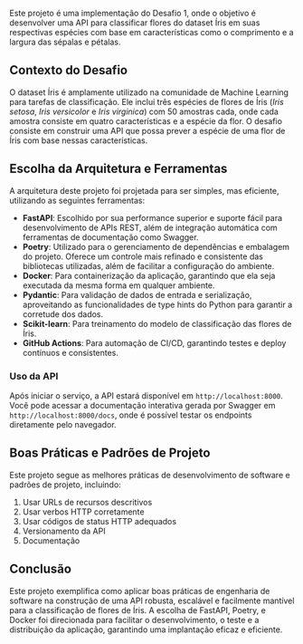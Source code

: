 Este projeto é uma implementação do Desafio 1, onde o objetivo é desenvolver uma API para classificar flores do dataset Íris em suas respectivas espécies com base em características como o comprimento e a largura das sépalas e pétalas.

## Contexto do Desafio

O dataset Íris é amplamente utilizado na comunidade de Machine Learning para tarefas de classificação. Ele inclui três espécies de flores de Íris (_Iris setosa_, _Iris versicolor_ e _Iris virginica_) com 50 amostras cada, onde cada amostra consiste em quatro características e a espécie da flor. O desafio consiste em construir uma API que possa prever a espécie de uma flor de Íris com base nessas características.

## Escolha da Arquitetura e Ferramentas

A arquitetura deste projeto foi projetada para ser simples, mas eficiente, utilizando as seguintes ferramentas:

- **FastAPI**: Escolhido por sua performance superior e suporte fácil para desenvolvimento de APIs REST, além de integração automática com ferramentas de documentação como Swagger.
- **Poetry**: Utilizado para o gerenciamento de dependências e embalagem do projeto. Oferece um controle mais refinado e consistente das bibliotecas utilizadas, além de facilitar a configuração do ambiente.
- **Docker**: Para containerização da aplicação, garantindo que ela seja executada da mesma forma em qualquer ambiente.
- **Pydantic**: Para validação de dados de entrada e serialização, aproveitando as funcionalidades de type hints do Python para garantir a corretude dos dados.
- **Scikit-learn**: Para treinamento do modelo de classificação das flores de Íris.
- **GitHub Actions**: Para automação de CI/CD, garantindo testes e deploy contínuos e consistentes.

### Uso da API

Após iniciar o serviço, a API estará disponível em `http://localhost:8000`. Você pode acessar a documentação interativa gerada por Swagger em `http://localhost:8000/docs`, onde é possível testar os endpoints diretamente pelo navegador.

## Boas Práticas e Padrões de Projeto

Este projeto segue as melhores práticas de desenvolvimento de software e padrões de projeto, incluindo:

1. Usar URLs de recursos descritivos
2. Usar verbos HTTP corretamente
3. Usar códigos de status HTTP adequados
4. Versionamento da API
5. Documentação

## Conclusão

Este projeto exemplifica como aplicar boas práticas de engenharia de software na construção de uma API robusta, escalável e facilmente mantível para a classificação de flores de Íris. A escolha de FastAPI, Poetry, e Docker foi direcionada para facilitar o desenvolvimento, o teste e a distribuição da aplicação, garantindo uma implantação eficaz e eficiente.
